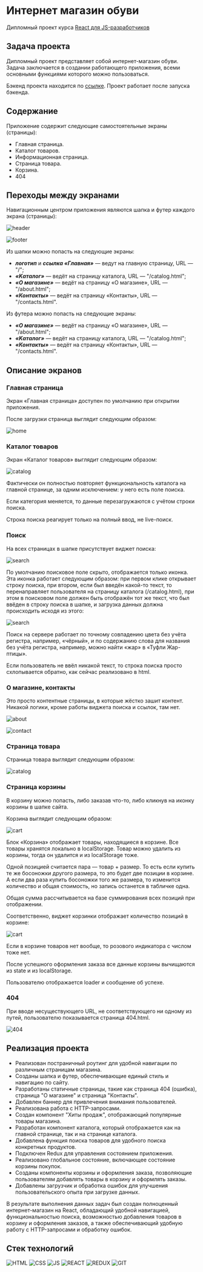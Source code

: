 # Интернет магазин обуви

Дипломный проект курса [React для JS-разработчиков](https://netology.ru/programs/react)

## **Задача проекта**

Дипломный проект представляет собой интернет-магазин обуви. Задача заключается в создании работающего приложения, всеми основными функциями которого можно пользоваться.

Бэкенд проекта находится по [ссылке](https://github.com/alekseeva-t-v/ra16-diploma-backend). Проект работает после запуска бэкенда.

## **Содержание**

Приложение содержит следующие самостоятельные экраны (страницы):

* Главная страница.
* Каталог товаров.
* Информационная страница.
* Страница товара.
* Корзина.
* 404

## **Переходы между экранами**

Навигационным центром приложения являются шапка и футер каждого экрана (страницы):

![header](./public/images/header.jpg)

![footer](./public/images/footer.jpg)

Из шапки можно попасть на следующие экраны:

* ***логотип*** и ***ссылка «Главная»*** — ведут на главную страницу, URL — "/";
* ***«Kаталог»*** — ведёт на страницу каталога, URL — "/catalog.html";
* ***«О магазине»*** — ведёт на страницу «О магазине», URL — "/about.html";
* ***«Контакты»*** — ведёт на страницу «Контакты», URL — "/contacts.html".

Из футера можно попасть на следующие экраны:

* ***«О магазине»*** — ведёт на страницу «О магазине», URL — "/about.html";
* ***«Kаталог»*** — ведёт на страницу каталога, URL — "/catalog.html";
* ***«Контакты»*** — ведёт на страницу «Контакты», URL — "/contacts.html".

## **Описание экранов**

### **Главная страница**

Экран «Главная страница» доступен по умолчанию при открытии приложения.

После загрузки страница выглядит следующим образом:

![home](./public/images/home.png)

### **Каталог товаров**
Экран «Каталог товаров» выглядит следующим образом:

![catalog](./public/images/catalog.png)

Фактически он полностью повторяет функциональность каталога на главной странице, за одним исключением: у него есть поле поиска.

Если категория меняется, то данные перезагружаются с учётом строки поиска.

Строка поиска реагирует только на полный ввод, не live-поиск.

### **Поиск**
На всех страницах в шапке присутствует виджет поиска:

![search](./public/images/search-comments.png)

По умолчанию поисковое поле скрыто, отображается только иконка.
Эта иконка работает следующим образом: при первом клике открывает строку поиска, при втором, если был введён какой-то текст, то перенаправляет пользователя на страницу каталога (/catalog.html), при этом в поисковом поле должен быть отображён тот же текст, что был ввёден в строку поиска в шапке, и загрузка данных должна происходить исходя из этого:

![search](./public/images/search-catalog-comments.png)

Поиск на сервере работает по точному совпадению цвета без учёта регистра, например, «чёрный», и по содержанию слова для названия без учёта регистра, например, можно найти «жар» в «Туфли Жар-птицы».

Если пользователь не ввёл никакой текст, то строка поиска просто схлопывается обратно, как сейчас реализовано в html.

### **О магазине, контакты**
Это просто контентные страницы, в которые жёстко зашит контент. Никакой логики, кроме работы виджета поиска и ссылок, там нет.

![about](./public/images/about.jpg)

![contact](./public/images/contact.jpg)

### **Страница товара**
Страница товара выглядит следующим образом:

![catalog](./public/images/catalog-item.png)

### **Страница корзины**
В корзину можно попасть, либо заказав что-то, либо кликнув на иконку корзины в шапке сайта.

Корзина выглядит следующим образом:

![cart](./public/images/cart.jpg)

Блок «Корзина» отображает товары, находящиеся в корзине. Все товары хранятся локально в localStorage. Товар можно удалить из корзины, тогда он удалится и из localStorage тоже.

Одной позицией считается пара — товар + размер. То есть если купить те же босоножки другого размера, то это будет две позиции в корзине. А если два раза купить босоножки того же размера, то изменится количество и общая стоимость, но запись останется в табличке одна.

Общая сумма рассчитывается на базе суммирования всех позиций при отображении.

Соответственно, виджет корзинки отображает количество позиций в корзине:

![cart](./public/images/cart-icon.jpg)

Если в корзине товаров нет вообще, то розового индикатора с числом тоже нет.

После успешного оформления заказа все данные корзины вычищаются из state и из localStorage.

Пользователю отображается loader и сообщение об успехе.

### **404**
При вводе несуществующего URL, не соответствующего ни одному из путей, пользователю показывается страница 404.html.

![404](./public/images/404.jpg)

## **Реализация проекта**
- Реализован постраничный роутинг для удобной навигации по различным страницам магазина.
- Созданы шапка и футер, обеспечивающие единый стиль и навигацию по сайту.
- Разработаны статичные страницы, такие как страница 404 (ошибка), страница "О магазине" и страница "Контакты".
- Добавлен баннер для привлечения внимания пользователей.
- Реализована работа с HTTP-запросами.
- Создан компонент "Хиты продаж", отображающий популярные товары магазина.
- Разработан компонент каталога, который отображается как на главной странице, так и на странице каталога.
- Добавлена функция поиска товаров для удобного поиска конкретных продуктов.
- Подключен Redux для управления состоянием приложения.
- Реализовано глобальное состояние, включающее состояние корзины покупок.
- Созданы компоненты корзины и оформления заказа, позволяющие пользователям добавлять товары в корзину и оформлять заказы.
- Добавлены загрузчик и обработка ошибок для улучшения пользовательского опыта при загрузке данных.

В результате выполнения данных задач был создан полноценный интернет-магазин на React, обладающий удобной навигацией, функциональностью поиска, возможностью добавления товаров в корзину и оформления заказов, а также обеспечивающий удобную работу с HTTP-запросами и обработку ошибок.

## **Стек технологий**

![HTML](./public/images/html.svg)
![CSS](./public/images/css.svg)
![JS](./public/images/js.svg)
![REACT](./public/images/react.svg)
![REDUX](./public/images/redux.svg)
![GIT](./public/images/git.svg)
